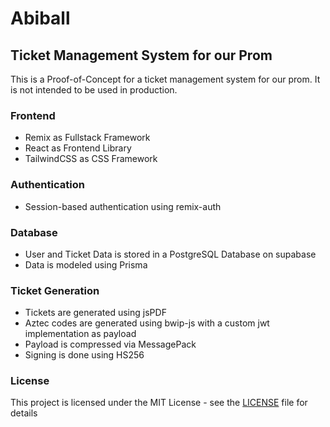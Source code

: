 # Abiball

## Ticket Management System for our Prom

This is a Proof-of-Concept for a ticket management system for our prom. It is not intended to be used in production.

### Frontend

- Remix as Fullstack Framework
- React as Frontend Library
- TailwindCSS as CSS Framework

### Authentication

- Session-based authentication using remix-auth

### Database

- User and Ticket Data is stored in a PostgreSQL Database on supabase
- Data is modeled using Prisma

### Ticket Generation

- Tickets are generated using jsPDF
- Aztec codes are generated using bwip-js with a custom jwt implementation as payload
- Payload is compressed via MessagePack
- Signing is done using HS256

### License

This project is licensed under the MIT License - see the [LICENSE](LICENSE) file for details
